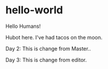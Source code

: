 # hello-world

Hello Humans!

Hubot here. 
I've had tacos on the moon.

Day 2: This is change from Master..

Day 3: This is change from editor.
